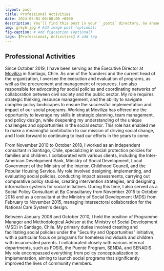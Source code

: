 ```yaml
---
layout: post
title: Professional Activities
date: 2024-05-01 00:00:00 +0300
description: You’ll find this post in your `_posts` directory. Go ahead and edit it and re-build the site to see your changes. # Add post description (optional)
img: grey6.jpg # Add image post (optional)
fig-caption: # Add figcaption (optional)
tags: [Professional, Activities] # add tag
---
```


## Professional Activities

Since October 2019, I have been serving as the Executive Director at [Moviliza](https://movilizachile.org) in Santiago, Chile. As one of the founders and the current head of the organization, I oversee the execution and evaluation of programs, as well as the procurement and management of resources. I am also responsible for advocating for social policies and coordinating networks of collaboration between civil society and the public sector. My role requires strategic thinking, resource management, and the ability to navigate complex policy landscapes to ensure the successful implementation and impact of our social programs. Working at Moviliza has offered me the opportunity to leverage my skills in strategic planning, team management, and policy design, while deepening my understanding of the unique challenges and opportunities in the social sector. This role has enabled me to make a meaningful contribution to our mission of driving social change, and I look forward to continuing to lead our efforts in the years to come.

From November 2010 to October 2018, I worked as an independent consultant in Santiago, Chile, specializing in social protection policies for families and children. I collaborated with various clients, including the Inter-American Development Bank, Ministry of Social Development, Local Government of the Ministry of the Interior, Childhood Council, and the Popular Housing Service. My role involved designing, implementing, and evaluating social policies, conducting impact assessments, carrying out comparative policy studies, creating intervention strategies, and designing information systems for social initiatives. During this time, I also served as a Social Policy Consultant at Bp Consultancy from November 2015 to October 2018 and as a consultant at the Ministry of Social Development (MDS) from February to November 2015, managing intersectoral collaboration for the National Care System's design.

Between January 2008 and October 2010, I held the position of Programme Manager and Methodological Advisor at the Ministry of Social Development (MSD) in Santiago, Chile. My primary duties involved creating and facilitating social policies under the "Security and Opportunities" initiative, with a particular focus on programs for homeless individuals and children with incarcerated parents. I collaborated closely with various internal departments, such as FOSIS, the Puente Program, SENDA, and SENADIS. My role encompassed everything from policy conceptualization to implementation, aiming to launch social programs that significantly improved the lives of community members.
